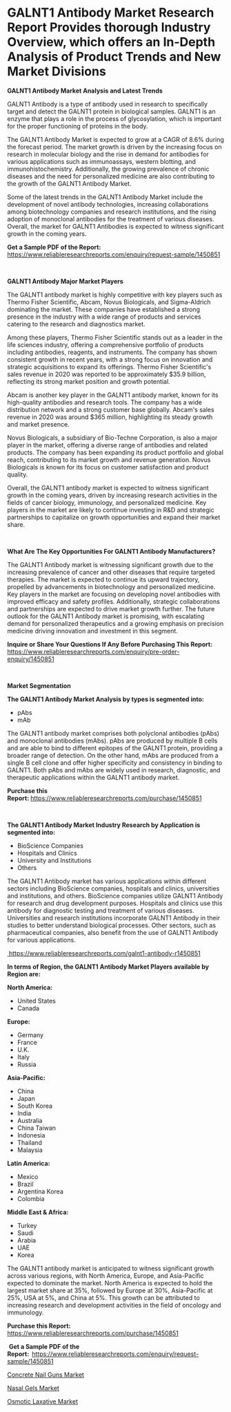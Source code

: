 <p><h1>GALNT1 Antibody Market Research Report Provides thorough Industry Overview, which offers an In-Depth Analysis of Product Trends and New Market Divisions</h1></p><p><strong>GALNT1 Antibody Market Analysis and Latest Trends</strong></p>
<p><p>GALNT1 Antibody is a type of antibody used in research to specifically target and detect the GALNT1 protein in biological samples. GALNT1 is an enzyme that plays a role in the process of glycosylation, which is important for the proper functioning of proteins in the body.</p><p>The GALNT1 Antibody Market is expected to grow at a CAGR of 8.6% during the forecast period. The market growth is driven by the increasing focus on research in molecular biology and the rise in demand for antibodies for various applications such as immunoassays, western blotting, and immunohistochemistry. Additionally, the growing prevalence of chronic diseases and the need for personalized medicine are also contributing to the growth of the GALNT1 Antibody Market.</p><p>Some of the latest trends in the GALNT1 Antibody Market include the development of novel antibody technologies, increasing collaborations among biotechnology companies and research institutions, and the rising adoption of monoclonal antibodies for the treatment of various diseases. Overall, the market for GALNT1 Antibodies is expected to witness significant growth in the coming years.</p></p>
<p><strong>Get a Sample PDF of the Report:&nbsp;</strong> <a href="https://www.reliableresearchreports.com/enquiry/request-sample/1450851">https://www.reliableresearchreports.com/enquiry/request-sample/1450851</a></p>
<p>&nbsp;</p>
<p><strong>GALNT1 Antibody Major Market Players</strong></p>
<p><p>The GALNT1 antibody market is highly competitive with key players such as Thermo Fisher Scientific, Abcam, Novus Biologicals, and Sigma-Aldrich dominating the market. These companies have established a strong presence in the industry with a wide range of products and services catering to the research and diagnostics market.</p><p>Among these players, Thermo Fisher Scientific stands out as a leader in the life sciences industry, offering a comprehensive portfolio of products including antibodies, reagents, and instruments. The company has shown consistent growth in recent years, with a strong focus on innovation and strategic acquisitions to expand its offerings. Thermo Fisher Scientific's sales revenue in 2020 was reported to be approximately $35.9 billion, reflecting its strong market position and growth potential.</p><p>Abcam is another key player in the GALNT1 antibody market, known for its high-quality antibodies and research tools. The company has a wide distribution network and a strong customer base globally. Abcam's sales revenue in 2020 was around $365 million, highlighting its steady growth and market presence.</p><p>Novus Biologicals, a subsidiary of Bio-Techne Corporation, is also a major player in the market, offering a diverse range of antibodies and related products. The company has been expanding its product portfolio and global reach, contributing to its market growth and revenue generation. Novus Biologicals is known for its focus on customer satisfaction and product quality.</p><p>Overall, the GALNT1 antibody market is expected to witness significant growth in the coming years, driven by increasing research activities in the fields of cancer biology, immunology, and personalized medicine. Key players in the market are likely to continue investing in R&D and strategic partnerships to capitalize on growth opportunities and expand their market share.</p></p>
<p>&nbsp;</p>
<p><strong>What Are The Key Opportunities For GALNT1 Antibody Manufacturers?</strong></p>
<p><p>The GALNT1 Antibody market is witnessing significant growth due to the increasing prevalence of cancer and other diseases that require targeted therapies. The market is expected to continue its upward trajectory, propelled by advancements in biotechnology and personalized medicine. Key players in the market are focusing on developing novel antibodies with improved efficacy and safety profiles. Additionally, strategic collaborations and partnerships are expected to drive market growth further. The future outlook for the GALNT1 Antibody market is promising, with escalating demand for personalized therapeutics and a growing emphasis on precision medicine driving innovation and investment in this segment.</p></p>
<p><strong>Inquire or Share Your Questions If Any Before Purchasing This Report:</strong> <a href="https://www.reliableresearchreports.com/enquiry/pre-order-enquiry/1450851">https://www.reliableresearchreports.com/enquiry/pre-order-enquiry/1450851</a></p>
<p>&nbsp;</p>
<p><strong>Market Segmentation</strong></p>
<p><strong>The GALNT1 Antibody Market Analysis by types is segmented into:</strong></p>
<p><ul><li>pAbs</li><li>mAb</li></ul></p>
<p><p>The GALNT1 antibody market comprises both polyclonal antibodies (pAbs) and monoclonal antibodies (mAbs). pAbs are produced by multiple B cells and are able to bind to different epitopes of the GALNT1 protein, providing a broader range of detection. On the other hand, mAbs are produced from a single B cell clone and offer higher specificity and consistency in binding to GALNT1. Both pAbs and mAbs are widely used in research, diagnostic, and therapeutic applications within the GALNT1 antibody market.</p></p>
<p><strong>Purchase this Report:&nbsp;</strong><a href="https://www.reliableresearchreports.com/purchase/1450851">https://www.reliableresearchreports.com/purchase/1450851</a></p>
<p>&nbsp;</p>
<p><strong>The GALNT1 Antibody Market Industry Research by Application is segmented into:</strong></p>
<p><ul><li>BioScience Companies</li><li>Hospitals and Clinics</li><li>University and Institutions</li><li>Others</li></ul></p>
<p><p>The GALNT1 Antibody market has various applications within different sectors including BioScience companies, hospitals and clinics, universities and institutions, and others. BioScience companies utilize GALNT1 Antibody for research and drug development purposes. Hospitals and clinics use this antibody for diagnostic testing and treatment of various diseases. Universities and research institutions incorporate GALNT1 Antibody in their studies to better understand biological processes. Other sectors, such as pharmaceutical companies, also benefit from the use of GALNT1 Antibody for various applications.</p></p>
<p><a href="https://www.reliableresearchreports.com/galnt1-antibody-r1450851">&nbsp;https://www.reliableresearchreports.com/galnt1-antibody-r1450851</a></p>
<p><strong>In terms of Region, the GALNT1 Antibody Market Players available by Region are:</strong></p>
<p>
    <p> <strong> North America: </strong>
        <ul>
            <li>United States</li>
            <li>Canada</li>
        </ul>
        </p> 
    <p> <strong> Europe: </strong>
        <ul>
            <li>Germany</li>
            <li>France</li>
            <li>U.K.</li>
            <li>Italy</li>
            <li>Russia</li>
        </ul>
        </p> 
    <p> <strong> Asia-Pacific: </strong>
        <ul>
            <li>China</li>
            <li>Japan</li>
            <li>South Korea</li>
            <li>India</li>
            <li>Australia</li>
            <li>China Taiwan</li>
            <li>Indonesia</li>
            <li>Thailand</li>
            <li>Malaysia</li>
        </ul>
        </p> 
    <p> <strong> Latin America: </strong>
        <ul>
            <li>Mexico</li>
            <li>Brazil</li>
            <li>Argentina Korea</li>
            <li>Colombia</li>
        </ul>
        </p> 
    <p> <strong> Middle East & Africa: </strong>
        <ul>
            <li>Turkey</li>
            <li>Saudi</li>
            <li>Arabia</li>
            <li>UAE</li>
            <li>Korea</li>
        </ul>
    </p>
    </p>
<p><p>The GALNT1 antibody market is anticipated to witness significant growth across various regions, with North America, Europe, and Asia-Pacific expected to dominate the market. North America is expected to hold the largest market share at 35%, followed by Europe at 30%, Asia-Pacific at 25%, USA at 5%, and China at 5%. This growth can be attributed to increasing research and development activities in the field of oncology and immunology.</p></p>
<p><strong>Purchase this Report: </strong><a href="https://www.reliableresearchreports.com/purchase/1450851">https://www.reliableresearchreports.com/purchase/1450851</a></p>
<p>&nbsp;<strong>Get a Sample PDF of the Report:&nbsp;&nbsp;</strong><a href="https://www.reliableresearchreports.com/enquiry/request-sample/1450851">https://www.reliableresearchreports.com/enquiry/request-sample/1450851</a></p>
<p><strong></strong></p>
<p><p><a href="https://github.com/NaomieConner2023/Market-Research-Report-List-1/blob/main/concrete-nail-guns-market.md">Concrete Nail Guns Market</a></p><p><a href="https://github.com/EbonyHane1955/Market-Research-Report-List-2/blob/main/nasal-gels-market.md">Nasal Gels Market</a></p><p><a href="https://github.com/kathiaseamanalvaradovlprc2h/Market-Research-Report-List-3/blob/main/osmotic-laxative-market.md">Osmotic Laxative Market</a></p></p>